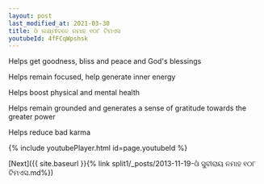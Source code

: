```yaml
---
layout: post
last_modified_at: 2021-03-30
title: ଓଁ ଲକ୍ଷ୍ମୀବତେ ନମାହ ୧୦୮ ଟିମଏସ
youtubeId: 4fFCqWpshsk
---
```

 
 
Helps get goodness, bliss and peace and God's blessings
 
Helps remain focused, help generate inner energy 
 
Helps boost physical and mental health 
 
Helps remain grounded and generates a sense of gratitude towards the greater power 
 
Helps reduce bad karma
 
 
 
 


{% include youtubePlayer.html id=page.youtubeId %}
 
[Next]({{ site.baseurl }}{% link  split1/_posts/2013-11-19-ଓଁ ସୁବୀରାୟ ନମାହ ୧୦୮ ଟିମଏସ.md%})
 
